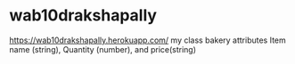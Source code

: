 # wab10drakshapally
https://wab10drakshapally.herokuapp.com/
my class bakery attributes Item name (string), Quantity (number), and price(string)